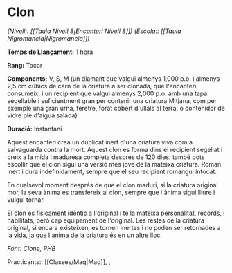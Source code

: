 # Clon

*(Nivell:: [[Taula Nivell 8|Encanteri Nivell 8]]) (Escola:: [[Taula Nigromància|Nigromància]])*

**Temps de Llançament:** 1 hora

**Rang:** Tocar

**Components:** V, S, M (un diamant que valgui almenys 1,000 p.o. i almenys 2,5 cm cúbics de carn de la criatura a ser clonada, que l'encanteri consumeix, i un recipient que valgui almenys 2,000 p.o. amb una tapa segellable i suficientment gran per contenir una criatura Mitjana, com per exemple una gran urna, fèretre, forat cobert d'ullals al terra, o contenidor de vidre ple d'aigua salada)

**Duració:** Instantani

Aquest encanteri crea un duplicat inert d'una criatura viva com a salvaguarda contra la mort. Aquest clon es forma dins el recipient segellat i creix a la mida i maduresa completa després de 120 dies; també pots escollir que el clon sigui una versió més jove de la mateixa criatura. Roman inert i dura indefinidament, sempre que el seu recipient  romangui intocat.

En qualsevol moment després de que el clon maduri, si la criatura original mor, la seva ànima es transfereix al clon, sempre que l'ànima sigui lliure i vulgui tornar.

El clon és físicament idèntic a l'original i té la mateixa personalitat, records, i habilitats, però cap equipament de l'original. Les restes de la criatura original, si encara existeixen, es tornen inertes i no poden ser retornades a la vida, ja que l'ànima de la criatura és en un altre lloc.


*Font: Clone, PHB*



Practicants:: [[Classes/Mag|Mag]], ,